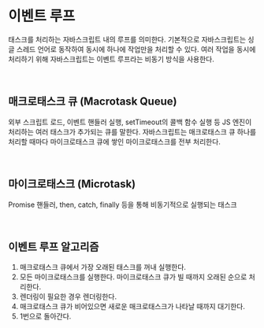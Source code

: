 # 이벤트 루프

태스크를 처리하는 자바스크립트 내의 루프를 의미한다. 기본적으로 자바스크립트는 싱글 스레드 언어로 동작하여 동시에 하나에 작업만을 처리할 수 있다. 여러 작업을 동시에 처리하기 위해 자바스크립트는 이벤트 루프라는 비동기 방식을 사용한다.

<br>

## 매크로태스크 큐 (Macrotask Queue)

외부 스크립트 로드, 이벤트 핸들러 실행, setTimeout의 콜백 함수 실행 등 JS 엔진이 처리하는 여러 태스크가 추가되는 큐를 말한다. 자바스크립트는 매크로태스크 큐 하나를 처리할 때마다 마이크로태스크 큐에 쌓인 마이크로태스크를 전부 처리한다.

<br>

## 마이크로태스크 (Microtask)

Promise 핸들러, then, catch, finally 등을 통해 비동기적으로 실행되는 태스크

<br>

## 이벤트 루프 알고리즘

1. 매크로태스크 큐에서 가장 오래된 태스크를 꺼내 실행한다.
2. 모든 마이크로태스크를 실행한다. 마이크로태스크 큐가 빌 때까지 오래된 순으로 처리한다.
3. 렌더링이 필요한 경우 렌더링한다.
4. 매크로태스크 큐가 비어있으면 새로운 매크로태스크가 나타날 때까지 대기한다.
5. 1번으로 돌아간다.

